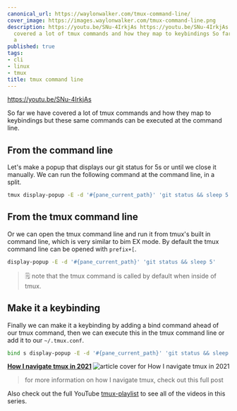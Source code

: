 ```yaml
---
canonical_url: https://waylonwalker.com/tmux-command-line/
cover_image: https://images.waylonwalker.com/tmux-command-line.png
description: https://youtu.be/SNu-4IrkjAs https://youtu.be/SNu-4IrkjAs So far we have
  covered a lot of tmux commands and how they map to keybindings So far we have covered
  a
published: true
tags:
- cli
- linux
- tmux
title: tmux command line
---
```


https://youtu.be/SNu-4IrkjAs

So far we have covered a lot of tmux commands and how they map to keybindings but these same commands can be executed at the command line.

## From the command line

Let's make a popup that displays our git status for 5s or until we close it manually.  We can run the following command at the command line, in a split.

``` bash
tmux display-popup -E -d '#{pane_current_path}' 'git status && sleep 5'
```

## From the tmux command line

Or we can open the tmux command line and run it from tmux's built in command line, which is very similar to bim EX mode. By default the tmux command line can be opened with `prefix+[`.

``` bash
display-popup -E -d '#{pane_current_path}' 'git status && sleep 5'
```
> 🗒️ note that the tmux command is called by default when inside of tmux.

## Make it a keybinding

Finally we can make it a keybinding by adding a bind command ahead of our tmux command, then we can execute this in the tmux command line or add it to our
`~/.tmux.conf`.

``` bash
bind s display-popup -E -d '#{pane_current_path}' 'git status && sleep 5'
```


  <div class="onelinelink-wrapper">
      <a class="onelinelink" href="https://waylonwalker.com/tmux-nav-2021/">
          <img style="float: right;" align='right' src="https://images.waylonwalker.com/tmux-nav-2021-og_250x140.png" alt="article cover for 
 How I navigate tmux in 2021
"/>
          <p><strong>
 How I navigate tmux in 2021
</strong></p>
      </a>
  </div>


> for more information on how I navigate tmux, check out this full post


Also check out the full YouTube [tmux-playlist](https://www.youtube.com/playlist?list=PLTRNG6WIHETB4reAxbWza3CZeP9KL6Bkr) to see all of the videos in this series.